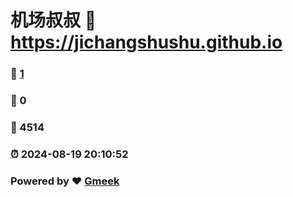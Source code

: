 # 机场叔叔 :link: https://jichangshushu.github.io 
### :page_facing_up: [1](https://jichangshushu.github.io/tag.html) 
### :speech_balloon: 0 
### :hibiscus: 4514 
### :alarm_clock: 2024-08-19 20:10:52 
### Powered by :heart: [Gmeek](https://github.com/Meekdai/Gmeek)

